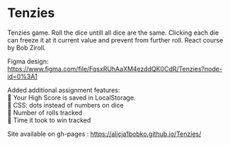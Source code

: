 # Tenzies

Tenzies game. Roll the dice untill all dice are the same. Clicking each die can freeze it at it current value and prevent from further roll.
React course by Bob Ziroll.

Figma design:
https://www.figma.com/file/FqsxRUhAaXM4ezddQK0CdR/Tenzies?node-id=0%3A1

Added additional assignment features:<br>
🚀 Your High Score is saved in LocalStorage. <br>
🚀 CSS: dots instead of numbers on dice <br>
🚀 Number of rolls tracked <br>
🚀 Time it took to win tracked <br>


Site available on gh-pages : https://alicja1bobko.github.io/Tenzies/